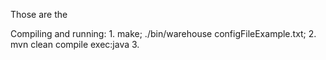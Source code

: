 Those are the 

Compiling and running:
    1. make; ./bin/warehouse configFileExample.txt;
    2. mvn clean compile exec:java
    3.